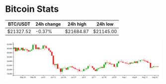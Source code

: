 # Bitcoin Stats

BTC/USDT|24h change|24h high|24h low|
|---|---|---|---|
|$21327.52|-0.37%|$21684.87|$21145.00|

<img src="./chart.svg">
